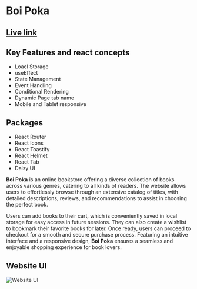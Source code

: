 # Boi Poka

## [Live link](https://boi-poka-web.netlify.app/)


## Key Features and react concepts
- Loacl Storage
- useEffect
- State Management
- Event Handling
- Conditional Rendering
- Dynamic Page tab name
- Mobile and Tablet responsive

## Packages
- React Router
- React Icons
- React Toastify
- React Helmet
- React Tab
- Daisy UI

**Boi Poka** is an online bookstore offering a diverse collection of books across various genres, catering to all kinds of readers. The website allows users to effortlessly browse through an extensive catalog of titles, with detailed descriptions, reviews, and recommendations to assist in choosing the perfect book.

Users can add books to their cart, which is conveniently saved in local storage for easy access in future sessions. They can also create a wishlist to bookmark their favorite books for later. Once ready, users can proceed to checkout for a smooth and secure purchase process. Featuring an intuitive interface and a responsive design, **Boi Poka** ensures a seamless and enjoyable shopping experience for book lovers.

## Website UI
![Website UI](https://i.ibb.co.com/TmhpWnx/boi-poka.png)